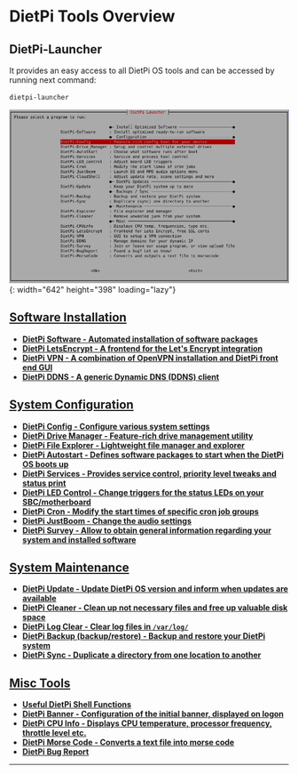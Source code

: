 # DietPi Tools Overview

## DietPi-Launcher

It provides an easy access to all DietPi OS tools and can be accessed by running next command:

```sh
dietpi-launcher
```

![DietPi-Launcher screenshot](assets/images/dietpi-launcher.jpg){: width="642" height="398" loading="lazy"}

## [Software Installation](dietpi_tools/software_installation.md)

- <a name="dietpi-software"></a>[**DietPi Software - Automated installation of software packages**](dietpi_tools/software_installation.md#dietpi-software)
- <a name="dietpi-letsencrypt"></a>[**DietPi LetsEncrypt - A frontend for the Let's Encrypt integration**](dietpi_tools/software_installation.md#dietpi-letsencrypt)
- <a name="dietpi-vpn"></a>[**DietPi VPN - A combination of OpenVPN installation and DietPi front end GUI**](dietpi_tools/software_installation.md#dietpi-vpn)
- <a name="dietpi-ddns"></a>[**DietPi DDNS - A generic Dynamic DNS (DDNS) client**](dietpi_tools/software_installation.md#dietpi-ddns)

## [System Configuration](dietpi_tools/system_configuration.md)

- <a name="dietpi-configuration"></a>[**DietPi Config - Configure various system settings**](dietpi_tools/system_configuration.md#dietpi-config)
- <a name="dietpi-drive-manager"></a>[**DietPi Drive Manager - Feature-rich drive management utility**](dietpi_tools/system_configuration.md#dietpi-drive-manager)
- <a name="dietpi-file-explorer"></a>[**DietPi File Explorer - Lightweight file manager and explorer**](dietpi_tools/system_configuration.md#dietpi-file-explorer)
- <a name="dietpi-autostart"></a>[**DietPi Autostart - Defines software packages to start when the DietPi OS boots up**](dietpi_tools/system_configuration.md#dietpi-autostart)
- <a name="dietpi-services"></a>[**DietPi Services - Provides service control, priority level tweaks and status print**](dietpi_tools/system_configuration.md#dietpi-services)
- <a name="dietpi-led-control"></a>[**DietPi LED Control - Change triggers for the status LEDs on your SBC/motherboard**](dietpi_tools/system_configuration.md#dietpi-led-control)
- <a name="dietpi-cron"></a>[**DietPi Cron - Modify the start times of specific cron job groups**](dietpi_tools/system_configuration.md#dietpi-cron)
- <a name="dietpi-justboom"></a>[**DietPi JustBoom - Change the audio settings**](dietpi_tools/system_configuration.md#dietpi-justboom)
- <a name="dietpi-survey"></a>[**DietPi Survey - Allow to obtain general information regarding your system and installed software**](dietpi_tools/system_configuration.md#dietpi-survey)

## [System Maintenance](dietpi_tools/system_maintenance.md)

- <a name="dietpi-update"></a>[**DietPi Update - Update DietPi OS version and inform when updates are available**](dietpi_tools/system_maintenance.md#dietpi-update)
- <a name="dietpi-cleaner"></a>[**DietPi Cleaner - Clean up not necessary files and free up valuable disk space**](dietpi_tools/system_maintenance.md#dietpi-cleaner)
- <a name="dietpi-log-clear"></a>[**DietPi Log Clear - Clear log files in `/var/log/`**](dietpi_tools/system_maintenance.md#dietpi-log-clear)
- <a name="dietpi-backup-backuprestore"></a>[**DietPi Backup (backup/restore) - Backup and restore your DietPi system**](dietpi_tools/system_maintenance.md#dietpi-backup-backuprestore)
- <a name="dietpi-sync"></a>[**DietPi Sync - Duplicate a directory from one location to another**](dietpi_tools/system_maintenance.md#dietpi-sync)

## [Misc Tools](dietpi_tools/misc_tools.md)

- <a name="useful-dietpi-shell-functions"></a>[**Useful DietPi Shell Functions**](dietpi_tools/misc_tools.md#useful-dietpi-shell-functions)
- <a name="dietpi-banner"></a>[**DietPi Banner - Configuration of the initial banner, displayed on logon**](dietpi_tools/misc_tools.md#dietpi-banner)
- <a name="dietpi-cpu-info"></a>[**DietPi CPU Info - Displays CPU temperature, processor frequency, throttle level etc.**](dietpi_tools/misc_tools.md#dietpi-cpu-info)
- <a name="dietpi-morse-code"></a>[**DietPi Morse Code - Converts a text file into morse code**](dietpi_tools/misc_tools.md#dietpi-morse-code)
- <a name="dietpi-bug-report"></a>[**DietPi Bug Report**](dietpi_tools/misc_tools.md#dietpi-bug-report)

---
